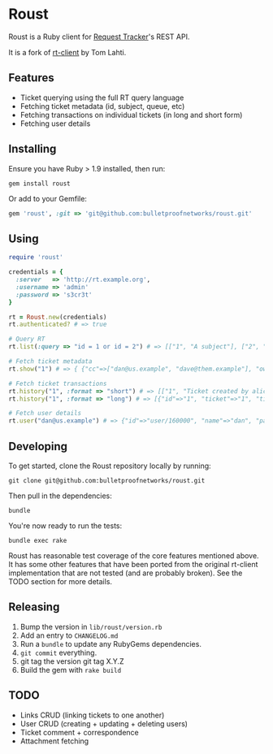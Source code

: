 Roust
=====

Roust is a Ruby client for [Request Tracker](http://www.bestpractical.com/rt/)'s REST API.

It is a fork of [rt-client](http://rubygems.org/gems/rt-client) by Tom Lahti.

Features
--------

- Ticket querying using the full RT query language
- Fetching ticket metadata (id, subject, queue, etc)
- Fetching transactions on individual tickets (in long and short form)
- Fetching user details

Installing
----------

Ensure you have Ruby > 1.9 installed, then run:

```
gem install roust
```

Or add to your Gemfile:

``` ruby
gem 'roust', :git => 'git@github.com:bulletproofnetworks/roust.git'
```

Using
-----

``` ruby
require 'roust'

credentials = {
  :server   => 'http://rt.example.org',
  :username => 'admin'
  :password => 's3cr3t'
}

rt = Roust.new(credentials)
rt.authenticated? # => true

# Query RT 
rt.list(:query => "id = 1 or id = 2") # => [["1", "A subject"], ["2", "Another subject"]]

# Fetch ticket metadata
rt.show("1") # => { {"cc"=>["dan@us.example", "dave@them.example"], "owner"=>"bob", "creator"=>"alice", "status"=>"open", … }

# Fetch ticket transactions
rt.history("1", :format => "short") # => [["1", "Ticket created by alice"], ["2", "Status changed from 'open' to 'resolved' by bob"]]
rt.history("1", :format => "long") # => [{"id"=>"1", "ticket"=>"1", "timetaken"=>"0", "type"=>"Create", "field"=>"", "oldvalue"=>"", "newvalue"=>"", "data"=>"", "description"=>"Ticket created by alice" }, … ]

# Fetch user details
rt.user("dan@us.example") # => {"id"=>"user/160000", "name"=>"dan", "password"=>"********", "emailaddress"=>"dan@us.example", "realname"=>"Dan Smith", "nickname"=>"dan", … }
```


Developing
----------

To get started, clone the Roust repository locally by running:

```
git clone git@github.com:bulletproofnetworks/roust.git
```

Then pull in the dependencies:

```
bundle
```

You're now ready to run the tests:

```
bundle exec rake
```

Roust has reasonable test coverage of the core features mentioned above. It has some other features that have been ported from the original rt-client implementation that are not tested (and are probably broken). See the TODO section for more details.


Releasing
---------

1. Bump the version in `lib/roust/version.rb`
2. Add an entry to `CHANGELOG.md`
3. Run a `bundle` to update any RubyGems dependencies.
4. `git commit` everything.
5. git tag the version git tag X.Y.Z
6. Build the gem with `rake build`



TODO
----

- Links CRUD (linking tickets to one another)
- User CRUD (creating + updating + deleting users)
- Ticket comment + correspondence
- Attachment fetching

